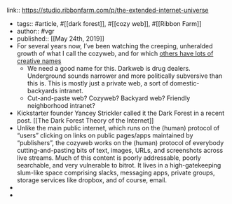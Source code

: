 link:: https://studio.ribbonfarm.com/p/the-extended-internet-universe

- tags:: #article, #[[dark forest]], #[[cozy web]], #[[Ribbon Farm]]
- author:: #vgr
- published:: [[May 24th, 2019]]
- For several years now, I’ve been watching the creeping, unheralded growth of what I call the cozyweb, and for which [others have lots of creative names](https://twitter.com/vgr/status/1131963928685080577)
	- We need a good name for this. Darkweb is drug dealers. Underground sounds narrower and more politically subversive than this is. This is mostly just a private web, a sort of domestic-backyards intranet.
	- Cut-and-paste web? Cozyweb? Backyard web? Friendly neighborhood intranet?
- Kickstarter founder Yancey Strickler called it the Dark Forest in a recent post. [[The Dark Forest Theory of the Internet]]
- Unlike the main public internet, which runs on the (human) protocol of “users” clicking on links on public pages/apps maintained by “publishers”, the cozyweb works on the (human) protocol of everybody cutting-and-pasting bits of text, images, URLs, and screenshots across live streams. Much of this content is poorly addressable, poorly searchable, and very vulnerable to bitrot. It lives in a high-gatekeeping slum-like space comprising slacks, messaging apps, private groups, storage services like dropbox, and of course, email.
-
-